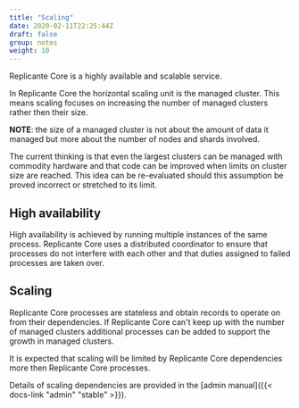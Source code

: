 ```yaml
---
title: "Scaling"
date: 2020-02-11T22:25:44Z
draft: false
group: notes
weight: 10
---
```


Replicante Core is a highly available and scalable service.

In Replicante Core the horizontal scaling unit is the managed cluster.
This means scaling focuses on increasing the number of managed clusters rather then their size.

**NOTE**: the size of a managed cluster is not about the amount of data it managed but
more about the number of nodes and shards involved.

The current thinking is that even the largest clusters can be managed with commodity hardware
and that code can be improved when limits on cluster size are reached.
This idea can be re-evaluated should this assumption be proved incorrect or stretched to its limit.

## High availability

High availability is achieved by running multiple instances of the same process.
Replicante Core uses a distributed coordinator to ensure that processes do not
interfere with each other and that duties assigned to failed processes are taken over.

## Scaling

Replicante Core processes are stateless and obtain records to operate on from their dependencies.
If Replicante Core can't keep up with the number of managed clusters additional processes can
be added to support the growth in managed clusters.

It is expected that scaling will be limited by Replicante Core dependencies more then
Replicante Core processes.

Details of scaling dependencies are provided in the [admin manual]({{< docs-link "admin" "stable" >}}).
